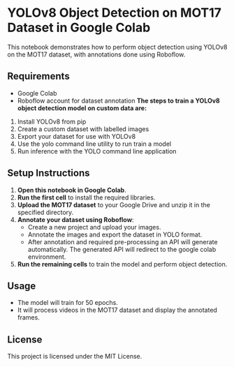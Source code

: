 # YOLOv8 Object Detection on MOT17 Dataset in Google Colab

This notebook demonstrates how to perform object detection using YOLOv8 on the MOT17 dataset, with annotations done using Roboflow.

## Requirements

- Google Colab
- Roboflow account for dataset annotation
**The steps to train a YOLOv8 object detection model on custom data are:**
1. Install YOLOv8 from pip
2. Create a custom dataset with labelled images
3. Export your dataset for use with YOLOv8
4. Use the yolo command line utility to run train a model
5. Run inference with the YOLO command line application
## Setup Instructions

1. **Open this notebook in Google Colab**.
2. **Run the first cell** to install the required libraries.
3. **Upload the MOT17 dataset** to your Google Drive and unzip it in the specified directory.
4. **Annotate your dataset using Roboflow**:
   - Create a new project and upload your images.
   - Annotate the images and export the dataset in YOLO format.
   - After annotation and required pre-processing an API will generate automatically. The generated API will redirect to the google colab environment.
5. **Run the remaining cells** to train the model and perform object detection.

## Usage

- The model will train for 50 epochs.
- It will process videos in the MOT17 dataset and display the annotated frames.

## License

This project is licensed under the MIT License.
